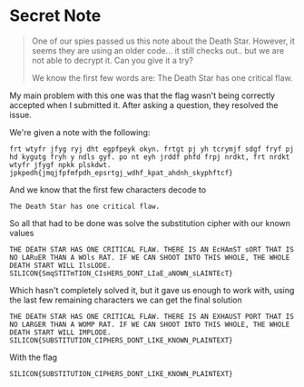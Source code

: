# Secret Note

> One of our spies passed us this note about the Death Star. However, it seems they are using an older code... it still checks out.. but we are not able to decrypt it. Can you give it a try?
> 
> We know the first few words are: The Death Star has one critical flaw.


My main problem with this one was that the flag wasn't being correctly accepted when I submitted it. After asking a question, they resolved the issue.

We're given a note with the following:

```
frt wtyfr jfyg ryj dht egpfpeyk okyn. frtgt pj yh tcrymjf sdgf fryf pj hd kygutg fryh y ndls gyf. po nt eyh jrddf phfd frpj nrdkt, frt nrdkt wtyfr jfygf npkk plskdwt. jpkpedh{jmqjfpfmfpdh_epsrtgj_wdhf_kpat_ahdnh_skyphftcf}
```

And we know that the first few characters decode to

```
The Death Star has one critical flaw.
```

So all that had to be done was solve the substitution cipher with our known values

```
THE DEATH STAR HAS ONE CRITICAL FLAW. THERE IS AN EcHAmST sORT THAT IS NO LARuER THAN A WOls RAT. IF WE CAN SHOOT INTO THIS WHOLE, THE WHOLE DEATH START WILL IlsLODE. SILICON{SmqSTITmTION_CIsHERS_DONT_LIaE_aNOWN_sLAINTEcT}
```

Which hasn't completely solved it, but it gave us enough to work with, using the last few remaining characters we can get the final solution

```
THE DEATH STAR HAS ONE CRITICAL FLAW. THERE IS AN EXHAUST PORT THAT IS NO LARGER THAN A WOMP RAT. IF WE CAN SHOOT INTO THIS WHOLE, THE WHOLE DEATH START WILL IMPLODE. SILICON{SUBSTITUTION_CIPHERS_DONT_LIKE_KNOWN_PLAINTEXT}
```

With the flag

```
SILICON{SUBSTITUTION_CIPHERS_DONT_LIKE_KNOWN_PLAINTEXT}
```